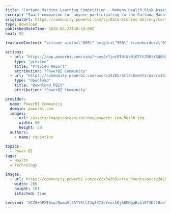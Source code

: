 ```yaml
---
title: "Cortana Machine Learning Competition - Womens Health Risk Assessment - Power BI Companion"
excerpt: "Small companion for anyone participating in the Cortana Machine Learning competition - Women's Health Risk Assessment"
originalUrl: https://community.powerbi.com/t5/Data-Stories-Gallery/Cortana-Machine-Learning-Competition-Womens-Health-Risk/m-p/61588
type: download
publishedDateTime: 2016-08-23T20:10:00Z
heat: 52

featuredContent: "<iframe width=\"800\" height=\"500\" frameborder=\"0\" src=\"https://app.powerbi.com/view?r=eyJrIjoiMTdiNzNjOTYtZDRiYS00NDRjLWE5ODAtMTdkYjVlYTI3Y2ZlIiwidCI6IjA5ZTI1MWRjLTVlODctNDhiZi1iNGQyLTcxYjAxYWRiOTg0YSIsImMiOjh9\"></iframe>"

actions:
  - url: "https://app.powerbi.com/view?r=eyJrIjoiMTdiNzNjOTYtZDRiYS00NDRjLWE5ODAtMTdkYjVlYTI3Y2ZlIiwidCI6IjA5ZTI1MWRjLTVlODctNDhiZi1iNGQyLTcxYjAxYWRiOTg0YSIsImMiOjh9"
    type: "preview"
    title: "Preview Report"
    attribution: "PowerBI Community"
  - url: "https://community.powerbi.com/oxcrx34285/attachments/oxcrx34285/DataStoriesGallery/246/5/Cortana%20Competition-Women&#39;s%20Health%20Risk%20Assessment.pbix"
    type: "download"
    title: "Download PBIX"
    attribution: "PowerBI Community"

provider:
  name: PowerBI Community
  domain: powerbi.com
  images:
    - url: /assets/images/organizations/powerbi.com-50x50.jpg
      width: 50
      height: 50
  authors:
    - name: rquintino

topics:
  - Power BI
tags:
  - Health
  - Technology

images:
  - url: https://community.powerbi.com/oxcrx34285/attachments/oxcrx34285/DataStoriesGallery/246/4/data%20stories%20thumbnail-2.png
    width: 286
    height: 191
    isCached: true

secured: "XCZ8+hPXI6xw/QwmaVt2AYY5llZJq8373sYeuc1Kjk6KNgaRzb1E74KJfHxeTNkadJcW8Kor1oF9eTWvN790lgRJrqxnvk+XRlk7nkEFdkWpcNTy9R1uGOzBTZ1Y3XIUpM3jHGa7QoAX9GblrImhugdBQMaHHfecloLTiVoR/Lam066QgJMJAYCudLpGOccC/9Nyb9+2Wr3j1PeAuccg4ux04SQVvwaKit1vtkHttVV6kY/jghyBdg4UcP7lTenUMhpIZpOyygvPr7IgrcDvtxS02cZ0/vM0Sxc3e0BvYfP8rRCGXDw9xpRklcuKKhuKpWXOrkQJWdY23nLgcKnicvgbefsBH9BYMYDIh4tx9sNkt3f8DIbq9aXE6nSrlpevTZljlw6VEi6xrzGgPoUNCdyGJ6td3S3TV+9RQm7za3A=;OyQ0OVLeXeuFsUzy4cAYgA=="
---
```


